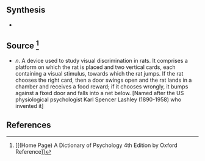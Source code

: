 ## Synthesis
- 
## Source [^1]
- $n$. A device used to study visual discrimination in rats. It comprises a platform on which the rat is placed and two vertical cards, each containing a visual stimulus, towards which the rat jumps. If the rat chooses the right card, then a door swings open and the rat lands in a chamber and receives a food reward; if it chooses wrongly, it bumps against a fixed door and falls into a net below. \[Named after the US physiological psychologist Karl Spencer Lashley (1890-1958) who invented it]
## References

[^1]: [[(Home Page) A Dictionary of Psychology 4th Edition by Oxford Reference]]